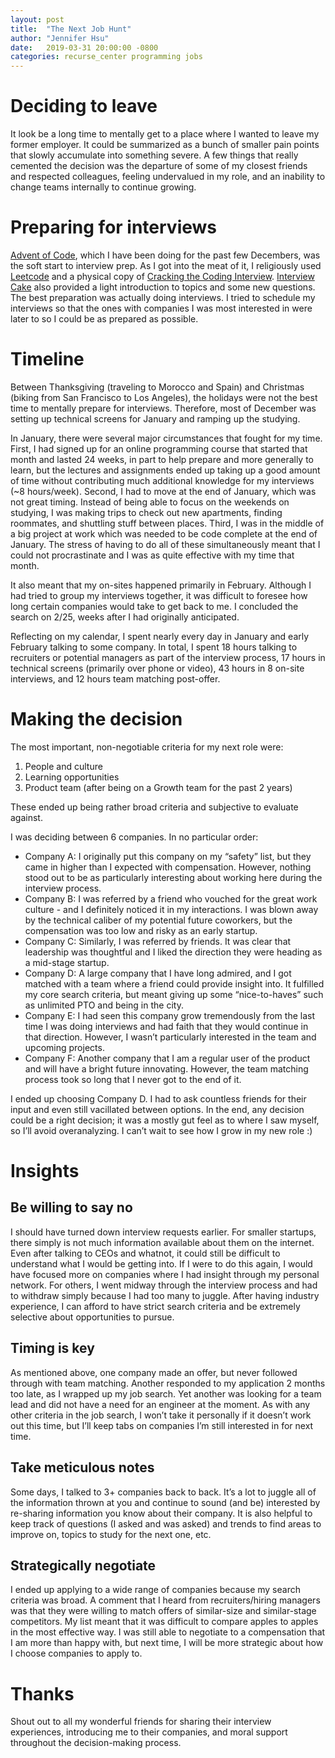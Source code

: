 ```yaml
---
layout: post
title:  "The Next Job Hunt"
author: "Jennifer Hsu"
date:   2019-03-31 20:00:00 -0800
categories: recurse_center programming jobs
---
```


# Deciding to leave

It look be a long time to mentally get to a place where I wanted to leave my former employer. It could be summarized as a bunch of smaller pain points that slowly accumulate into something severe. A few things that really cemented the decision was the departure of some of my closest friends and respected colleagues, feeling undervalued in my role, and an inability to change teams internally to continue growing.

# Preparing for interviews

[Advent of Code](https://adventofcode.com/), which I have been doing for the past few Decembers, was the soft start to interview prep. As I got into the meat of it, I religiously used [Leetcode](https://leetcode.com/) and a physical copy of [Cracking the Coding Interview](https://www.amazon.com/Cracking-Coding-Interview-Programming-Questions/dp/0984782850). [Interview Cake](https://www.interviewcake.com/) also provided a light introduction to topics and some new questions. The best preparation was actually doing interviews. I tried to schedule my interviews so that the ones with companies I was most interested in were later to so I could be as prepared as possible.

# Timeline

Between Thanksgiving (traveling to Morocco and Spain) and Christmas (biking from San Francisco to Los Angeles), the holidays were not the best time to mentally prepare for interviews. Therefore, most of December was setting up technical screens for January and ramping up the studying.

In January, there were several major circumstances that fought for my time. First, I had signed up for an online programming course that started that month and lasted 24 weeks, in part to help prepare and more generally to learn, but the lectures and assignments ended up taking up a good amount of time without contributing much additional knowledge for my interviews (~8 hours/week). Second, I had to move at the end of January, which was not great timing. Instead of being able to focus on the weekends on studying, I was making trips to check out new apartments, finding roommates, and shuttling stuff between places. Third, I was in the middle of a big project at work which was needed to be code complete at the end of January. The stress of having to do all of these simultaneously meant that I could not procrastinate and I was as quite effective with my time that month.

It also meant that my on-sites happened primarily in February. Although I had tried to group my interviews together, it was difficult to foresee how long certain companies would take to get back to me. I concluded the search on 2/25, weeks after I had originally anticipated.

Reflecting on my calendar, I spent nearly every day in January and early February talking to some company. In total, I spent 18 hours talking to recruiters or potential managers as part of the interview process, 17 hours in technical screens (primarily over phone or video), 43 hours in 8 on-site interviews, and 12 hours team matching post-offer.

# Making the decision

The most important, non-negotiable criteria for my next role were:

1. People and culture
2. Learning opportunities
3. Product team (after being on a Growth team for the past 2 years)

These ended up being rather broad criteria and subjective to evaluate against.

I was deciding between 6 companies. In no particular order:

- Company A: I originally put this company on my “safety” list, but they came in higher than I expected with compensation. However, nothing stood out to be as particularly interesting about working here during the interview process.
- Company B: I was referred by a friend who vouched for the great work culture - and I definitely noticed it in my interactions. I was blown away by the technical caliber of my potential future coworkers, but the compensation was too low and risky as an early startup.
- Company C: Similarly, I was referred by friends. It was clear that leadership was thoughtful and I liked the direction they were heading as a mid-stage startup.
- Company D: A large company that I have long admired, and I got matched with a team where a friend could provide insight into. It fulfilled my core search criteria, but meant giving up some “nice-to-haves” such as unlimited PTO and being in the city.
- Company E: I had seen this company grow tremendously from the last time I was doing interviews and had faith that they would continue in that direction. However, I wasn’t particularly interested in the team and upcoming projects.
- Company F: Another company that I am a regular user of the product and will have a bright future innovating. However, the team matching process took so long that I never got to the end of it.

I ended up choosing Company D. I had to ask countless friends for their input and even still vacillated between options. In the end, any decision could be a right decision; it was a mostly gut feel as to where I saw myself, so I’ll avoid overanalyzing. I can’t wait to see how I grow in my new role :)

# Insights

## Be willing to say no

I should have turned down interview requests earlier. For smaller startups, there simply is not much information available about them on the internet. Even after talking to CEOs and whatnot, it could still be difficult to understand what I would be getting into. If I were to do this again, I would have focused more on companies where I had insight through my personal network. For others, I went midway through the interview process and had to withdraw simply because I had too many to juggle. After having industry experience, I can afford to have strict search criteria and be extremely selective about opportunities to pursue.

## Timing is key

As mentioned above, one company made an offer, but never followed through with team matching. Another responded to my application 2 months too late, as I wrapped up my job search. Yet another was looking for a team lead and did not have a need for an engineer at the moment. As with any other criteria in the job search, I won’t take it personally if it doesn’t work out this time, but I’ll keep tabs on companies I’m still interested in for next time.

## Take meticulous notes

Some days, I talked to 3+ companies back to back. It’s a lot to juggle all of the information thrown at you and continue to sound (and be) interested by re-sharing information you know about their company. It is also helpful to keep track of questions (I asked and was asked) and trends to find areas to improve on, topics to study for the next one, etc.

## Strategically negotiate

I ended up applying to a wide range of companies because my search criteria was broad. A comment that I heard from recruiters/hiring managers was that they were willing to match offers of similar-size and similar-stage competitors. My list meant that it was difficult to compare apples to apples in the most effective way. I was still able to negotiate to a compensation that I am more than happy with, but next time, I will be more strategic about how I choose companies to apply to.

# Thanks

Shout out to all my wonderful friends for sharing their interview experiences, introducing me to their companies, and moral support throughout the decision-making process.
